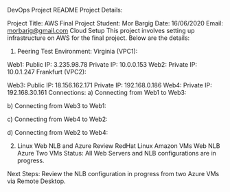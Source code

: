 DevOps Project README
Project Details:

Project Title: AWS Final Project
Student: Mor Bargig
Date: 16/06/2020
Email: morbarig@gmail.com
Cloud Setup
This project involves setting up infrastructure on AWS for the final project. Below are the details:

1. Peering
Test Environment:
Virginia (VPC1):

Web1:
Public IP: 3.235.98.78
Private IP: 10.0.0.153
Web2:
Private IP: 10.0.1.247
Frankfurt (VPC2):

Web3:
Public IP: 18.156.162.171
Private IP: 192.168.0.186
Web4:
Private IP: 192.168.30.161
Connections:
a) Connecting from Web1 to Web3:

b) Connecting from Web3 to Web1:

c) Connecting from Web4 to Web2:

d) Connecting from Web2 to Web4:

2. Linux Web NLB and Azure Review
RedHat Linux Amazon VMs Web NLB
Azure Two VMs
Status: All Web Servers and NLB configurations are in progress.

Next Steps: Review the NLB configuration in progress from two Azure VMs via Remote Desktop.
